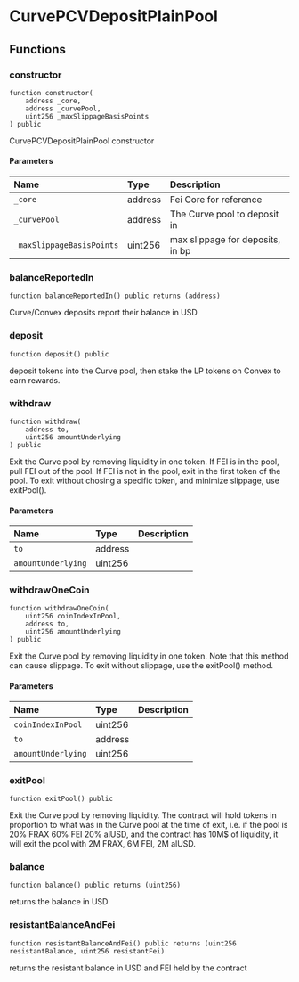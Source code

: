 # CurvePCVDepositPlainPool

## Functions

### constructor

```solidity
function constructor(
    address _core,
    address _curvePool,
    uint256 _maxSlippageBasisPoints
) public
```

CurvePCVDepositPlainPool constructor

#### Parameters

| Name | Type | Description |
| :--- | :--- | :---------- |
| `_core` | address | Fei Core for reference |
| `_curvePool` | address | The Curve pool to deposit in |
| `_maxSlippageBasisPoints` | uint256 | max slippage for deposits, in bp |

### balanceReportedIn

```solidity
function balanceReportedIn() public returns (address)
```

Curve/Convex deposits report their balance in USD

### deposit

```solidity
function deposit() public
```

deposit tokens into the Curve pool, then stake the LP tokens
on Convex to earn rewards.

### withdraw

```solidity
function withdraw(
    address to,
    uint256 amountUnderlying
) public
```

Exit the Curve pool by removing liquidity in one token.
If FEI is in the pool, pull FEI out of the pool. If FEI is not in the pool,
exit in the first token of the pool. To exit without chosing a specific
token, and minimize slippage, use exitPool().

#### Parameters

| Name | Type | Description |
| :--- | :--- | :---------- |
| `to` | address |  |
| `amountUnderlying` | uint256 |  |

### withdrawOneCoin

```solidity
function withdrawOneCoin(
    uint256 coinIndexInPool,
    address to,
    uint256 amountUnderlying
) public
```

Exit the Curve pool by removing liquidity in one token.
Note that this method can cause slippage. To exit without slippage, use
the exitPool() method.

#### Parameters

| Name | Type | Description |
| :--- | :--- | :---------- |
| `coinIndexInPool` | uint256 |  |
| `to` | address |  |
| `amountUnderlying` | uint256 |  |

### exitPool

```solidity
function exitPool() public
```

Exit the Curve pool by removing liquidity. The contract
will hold tokens in proportion to what was in the Curve pool at the time
of exit, i.e. if the pool is 20% FRAX 60% FEI 20% alUSD, and the contract
has 10M$ of liquidity, it will exit the pool with 2M FRAX, 6M FEI, 2M alUSD.

### balance

```solidity
function balance() public returns (uint256)
```

returns the balance in USD

### resistantBalanceAndFei

```solidity
function resistantBalanceAndFei() public returns (uint256 resistantBalance, uint256 resistantFei)
```

returns the resistant balance in USD and FEI held by the contract

